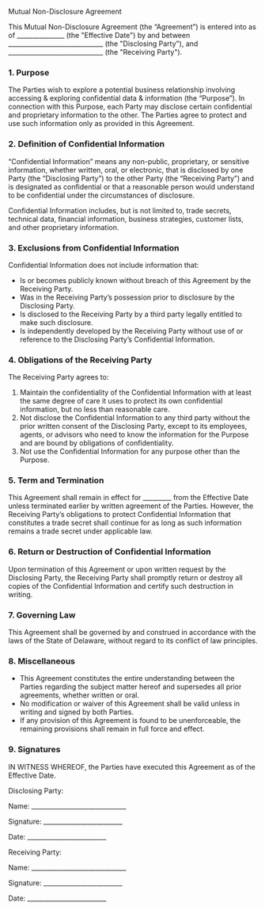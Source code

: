 Mutual Non-Disclosure Agreement

This Mutual Non-Disclosure Agreement (the “Agreement”) is entered into as of _______________ (the "Effective Date") by and between ______________________________ (the "Disclosing Party"), and ______________________________ (the "Receiving Party").

### 1. Purpose

The Parties wish to explore a potential business relationship involving accessing & exploring confidential data & information (the “Purpose”). In connection with this Purpose, each Party may disclose certain confidential and proprietary information to the other. The Parties agree to protect and use such information only as provided in this Agreement.

### 2. Definition of Confidential Information

“Confidential Information” means any non-public, proprietary, or sensitive information, whether written, oral, or electronic, that is disclosed by one Party (the “Disclosing Party”) to the other Party (the “Receiving Party”) and is designated as confidential or that a reasonable person would understand to be confidential under the circumstances of disclosure.

Confidential Information includes, but is not limited to, trade secrets, technical data, financial information, business strategies, customer lists, and other proprietary information.

### 3. Exclusions from Confidential Information

Confidential Information does not include information that:
* Is or becomes publicly known without breach of this Agreement by the Receiving Party.
* Was in the Receiving Party’s possession prior to disclosure by the Disclosing Party.
 * Is disclosed to the Receiving Party by a third party legally entitled to make such disclosure.
* Is independently developed by the Receiving Party without use of or reference to the Disclosing Party’s Confidential Information.

### 4. Obligations of the Receiving Party

The Receiving Party agrees to:
  1) Maintain the confidentiality of the Confidential Information with at least the same degree of care it uses to protect its own confidential information, but no less than reasonable care.
  2) Not disclose the Confidential Information to any third party without the prior written consent of the Disclosing Party, except to its employees, agents, or advisors who need to know the information for the Purpose and are bound by obligations of confidentiality.
  3) Not use the Confidential Information for any purpose other than the Purpose.

### 5. Term and Termination

This Agreement shall remain in effect for _________ from the Effective Date unless terminated earlier by written agreement of the Parties. However, the Receiving Party’s obligations to protect Confidential Information that constitutes a trade secret shall continue for as long as such information remains a trade secret under applicable law.

### 6. Return or Destruction of Confidential Information

Upon termination of this Agreement or upon written request by the Disclosing Party, the Receiving Party shall promptly return or destroy all copies of the Confidential Information and certify such destruction in writing.

### 7. Governing Law

This Agreement shall be governed by and construed in accordance with the laws of the State of Delaware, without regard to its conflict of law principles.

### 8. Miscellaneous
* This Agreement constitutes the entire understanding between the Parties regarding the subject matter hereof and supersedes all prior agreements, whether written or oral.
* No modification or waiver of this Agreement shall be valid unless in writing and signed by both Parties.
* If any provision of this Agreement is found to be unenforceable, the remaining provisions shall remain in full force and effect.

### 9. Signatures

IN WITNESS WHEREOF, the Parties have executed this Agreement as of the Effective Date.

Disclosing Party:

Name: ______________________________

Signature: _________________________

Date: _________________________

Receiving Party:

Name: ______________________________

Signature: _________________________

Date: _________________________
